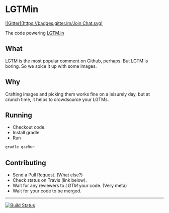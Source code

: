 LGTMin
======
[![Gitter](https://badges.gitter.im/Join Chat.svg)](https://gitter.im/rahulsom/lgtmin?utm_source=badge&utm_medium=badge&utm_campaign=pr-badge&utm_content=badge)

The code powering [LGTM.in](http://lgtm.in/)

What
----

LGTM is the most popular comment on Github, perhaps. But LGTM is boring. So we spice it up with some images.

Why
----

Crafting images and picking them works fine on a leisurely day, but at crunch time, it helps to crowdsource your LGTMs.

Running
-------

* Checkout code.
* Install gradle
* Run

```bash
gradle gaeRun
```

Contributing
----

* Send a Pull Request. (What else?)
* Check status on Travis (link below).
* Wait for any reviewers to *LGTM* your code. (Very meta)
* Wait for your code to be merged.

----

[![Build Status](https://travis-ci.org/rahulsom/lgtmin.png?branch=master)](https://travis-ci.org/rahulsom/lgtmin)

